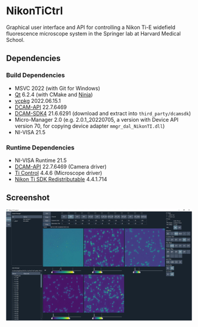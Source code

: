 # NikonTiCtrl

Graphical user interface and API for controlling a Nikon Ti-E widefield fluorescence microscope system in the Springer lab at Harvard Medical School.

## Dependencies

### Build Dependencies
* MSVC 2022 (with Git for Windows)
* [Qt](https://www.qt.io/download-open-source) 6.2.4 (with CMake and [Ninja](https://ninja-build.org))
* [vcpkg](https://vcpkg.io) 2022.06.15.1
* [DCAM-API](https://dcam-api.com) 22.7.6469
* [DCAM-SDK4](https://dcam-api.com/dcam-sdk-login/) 21.6.6291 (download and extract into `third_party/dcamsdk`)
* Micro-Manager 2.0 (e.g. 2.0.1_20220705, a version with Device API version 70, for copying device adapter `mmgr_dal_NikonTI.dll`)
* NI-VISA 21.5

### Runtime Dependencies
* NI-VISA Runtime 21.5
* [DCAM-API](https://dcam-api.com) 22.7.6469 (Camera driver)
* [Ti Control](https://www.nikon.com/products/microscope-solutions/support/download/software/biological/index.htm#toc02) 4.4.6 (Microscope driver) 
* [Nikon Ti SDK Redistributable](https://micro-manager.org/wiki/NikonTI) 4.4.1.714

## Screenshot
![screenshot](.github/screenshot.jpg)
